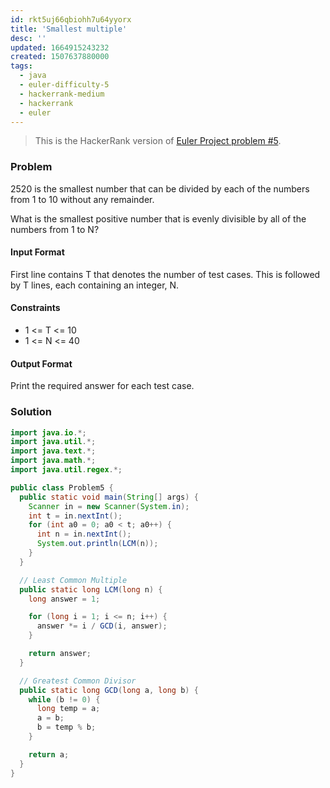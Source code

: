 ```yaml
---
id: rkt5uj66qbiohh7u64yyorx
title: 'Smallest multiple'
desc: ''
updated: 1664915243232
created: 1507637880000
tags:
  - java
  - euler-difficulty-5
  - hackerrank-medium
  - hackerrank
  - euler
---
```


> This is the HackerRank version of [Euler Project problem #5](https://www.hackerrank.com/contests/projecteuler/challenges/euler005/problem).

### Problem

2520 is the smallest number that can be divided by each of the numbers from 1 to 10 without any remainder.

What is the smallest positive number that is evenly divisible by all of the numbers from 1 to N?

#### Input Format

First line contains T that denotes the number of test cases. This is followed by T lines, each containing an integer, N.

#### Constraints

- 1 <= T <= 10
- 1 <= N <= 40

#### Output Format

Print the required answer for each test case.

### Solution

```java
import java.io.*;
import java.util.*;
import java.text.*;
import java.math.*;
import java.util.regex.*;

public class Problem5 {
  public static void main(String[] args) {
    Scanner in = new Scanner(System.in);
    int t = in.nextInt();
    for (int a0 = 0; a0 < t; a0++) {
      int n = in.nextInt();
      System.out.println(LCM(n));
    }
  }

  // Least Common Multiple
  public static long LCM(long n) {
    long answer = 1;

    for (long i = 1; i <= n; i++) {
      answer *= i / GCD(i, answer);
    }

    return answer;
  }

  // Greatest Common Divisor
  public static long GCD(long a, long b) {
    while (b != 0) {
      long temp = a;
      a = b;
      b = temp % b;
    }

    return a;
  }
}
```

